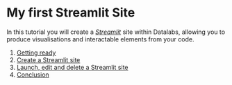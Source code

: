 # My first Streamlit Site

In this tutorial you will create a *[Streamlit](https://streamlit.io)*
site within Datalabs, allowing you to produce visualisations and
interactable elements from your code.

1. [Getting ready](01-getting-ready.md)
2. [Create a Streamlit site](02-create-streamlit-site.md)
3. [Launch, edit and delete a Streamlit site](03-launch-streamlit-site.md)
4. [Conclusion](04-conclusion.md)
